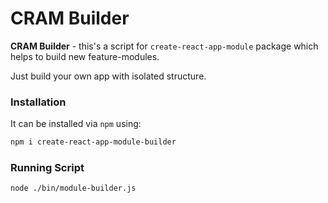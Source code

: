 # CRAM Builder
**CRAM Builder** - this's a script for `create-react-app-module` package which helps to build new feature-modules. 

Just build your own app with isolated structure. 

### Installation
It can be installed via `npm` using:

```bash
npm i create-react-app-module-builder
```

### Running Script

```bash
node ./bin/module-builder.js
```
